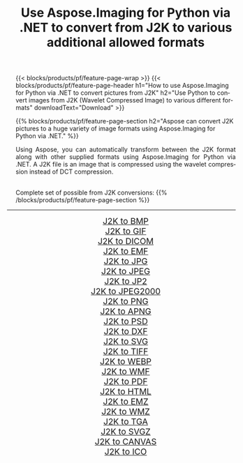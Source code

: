 ﻿---
title: Use Aspose.Imaging for Python via .NET to convert from J2K to various additional allowed formats 
weight: 3920
url: /python-net/conversion/from/j2k 
lang: en
langdirlevel: 2
locales: zh-hans,ja,it,ru,de,es,fr,nl,id,lt,pl,pt,vi,tr,ko,zh-hant,ar,hi,th,sv,cs,uk,he
description: You can quickly transform from J2K(Wavelet Compressed Image) into various formats using Aspose.Imaging for Python via .NET.
---

{{< blocks/products/pf/feature-page-wrap >}}
{{< blocks/products/pf/feature-page-header h1="How to use Aspose.Imaging for Python via .NET to convert pictures from J2K" h2="Use Python to convert images from J2K (Wavelet Compressed Image) to various different formats" downloadText="Download" >}}


{{% blocks/products/pf/feature-page-section  h2="Aspose can convert J2K pictures to a huge variety of image formats using Aspose.Imaging for Python via .NET." %}}
<p align=justify>Using Aspose, you can automatically transform between the J2K format along with other supplied formats using Aspose.Imaging for Python via .NET. A J2K file is an image that is compressed using the wavelet compression instead of DCT compression.</p>
<br/>
Complete set of possible from J2K conversions:
{{% /blocks/products/pf/feature-page-section %}}
<div class="container-fluid productfamilypage bg-gray">
    <div class="convertypes bg-gray agp-content section">
        <div class="container">
		<hr style="margin-left:-20px;"/>
		<div class="row other-converters" style="gap: 10px;font-size: 19px;text-align:center;">
		    <div class='col-md-2 other-converter remove-lp remove-rp'><a href="/imaging/python-net/conversion/j2k-to-bmp" style="padding:15px;">J2K to BMP</a></div><div class='col-md-2 other-converter remove-lp remove-rp'><a href="/imaging/python-net/conversion/j2k-to-gif" style="padding:15px;">J2K to GIF</a></div><div class='col-md-2 other-converter remove-lp remove-rp'><a href="/imaging/python-net/conversion/j2k-to-dicom" style="padding:15px;">J2K to DICOM</a></div><div class='col-md-2 other-converter remove-lp remove-rp'><a href="/imaging/python-net/conversion/j2k-to-emf" style="padding:15px;">J2K to EMF</a></div><div class='col-md-2 other-converter remove-lp remove-rp'><a href="/imaging/python-net/conversion/j2k-to-jpg" style="padding:15px;">J2K to JPG</a></div><div class='col-md-2 other-converter remove-lp remove-rp'><a href="/imaging/python-net/conversion/j2k-to-jpeg" style="padding:15px;">J2K to JPEG</a></div><div class='col-md-2 other-converter remove-lp remove-rp'><a href="/imaging/python-net/conversion/j2k-to-jp2" style="padding:15px;">J2K to JP2</a></div><div class='col-md-2 other-converter remove-lp remove-rp'><a href="/imaging/python-net/conversion/j2k-to-jpeg2000" style="padding:15px;">J2K to JPEG2000</a></div><div class='col-md-2 other-converter remove-lp remove-rp'><a href="/imaging/python-net/conversion/j2k-to-png" style="padding:15px;">J2K to PNG</a></div><div class='col-md-2 other-converter remove-lp remove-rp'><a href="/imaging/python-net/conversion/j2k-to-apng" style="padding:15px;">J2K to APNG</a></div><div class='col-md-2 other-converter remove-lp remove-rp'><a href="/imaging/python-net/conversion/j2k-to-psd" style="padding:15px;">J2K to PSD</a></div><div class='col-md-2 other-converter remove-lp remove-rp'><a href="/imaging/python-net/conversion/j2k-to-dxf" style="padding:15px;">J2K to DXF</a></div><div class='col-md-2 other-converter remove-lp remove-rp'><a href="/imaging/python-net/conversion/j2k-to-svg" style="padding:15px;">J2K to SVG</a></div><div class='col-md-2 other-converter remove-lp remove-rp'><a href="/imaging/python-net/conversion/j2k-to-tiff" style="padding:15px;">J2K to TIFF</a></div><div class='col-md-2 other-converter remove-lp remove-rp'><a href="/imaging/python-net/conversion/j2k-to-webp" style="padding:15px;">J2K to WEBP</a></div><div class='col-md-2 other-converter remove-lp remove-rp'><a href="/imaging/python-net/conversion/j2k-to-wmf" style="padding:15px;">J2K to WMF</a></div><div class='col-md-2 other-converter remove-lp remove-rp'><a href="/imaging/python-net/conversion/j2k-to-pdf" style="padding:15px;">J2K to PDF</a></div><div class='col-md-2 other-converter remove-lp remove-rp'><a href="/imaging/python-net/conversion/j2k-to-html" style="padding:15px;">J2K to HTML</a></div><div class='col-md-2 other-converter remove-lp remove-rp'><a href="/imaging/python-net/conversion/j2k-to-emz" style="padding:15px;">J2K to EMZ</a></div><div class='col-md-2 other-converter remove-lp remove-rp'><a href="/imaging/python-net/conversion/j2k-to-wmz" style="padding:15px;">J2K to WMZ</a></div><div class='col-md-2 other-converter remove-lp remove-rp'><a href="/imaging/python-net/conversion/j2k-to-tga" style="padding:15px;">J2K to TGA</a></div><div class='col-md-2 other-converter remove-lp remove-rp'><a href="/imaging/python-net/conversion/j2k-to-svgz" style="padding:15px;">J2K to SVGZ</a></div><div class='col-md-2 other-converter remove-lp remove-rp'><a href="/imaging/python-net/conversion/j2k-to-canvas" style="padding:15px;">J2K to CANVAS</a></div><div class='col-md-2 other-converter remove-lp remove-rp'><a href="/imaging/python-net/conversion/j2k-to-ico" style="padding:15px;">J2K to ICO</a></div>
                </div>
        </div>
    </div>
</div>
<br/>

